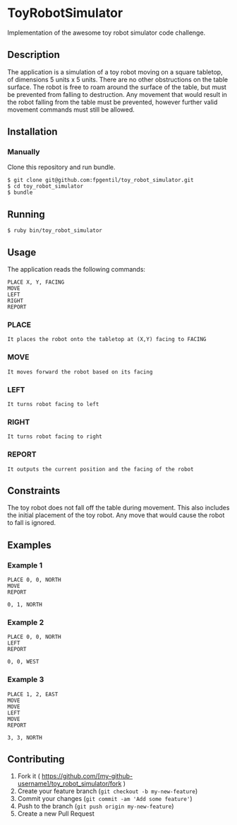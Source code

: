 ToyRobotSimulator
===================

Implementation of the awesome toy robot simulator code challenge.

## Description
The application is a simulation of a toy robot moving on a square tabletop, of dimensions 5 units x 5 units.
There are no other obstructions on the table surface.
The robot is free to roam around the surface of the table, but must be prevented from falling to destruction. 
Any movement that would result in the robot falling from the table must be prevented, however further valid movement commands must still be allowed.

## Installation

### Manually

Clone this repository and run bundle.

    $ git clone git@github.com:fpgentil/toy_robot_simulator.git
    $ cd toy_robot_simulator
    $ bundle

## Running

    $ ruby bin/toy_robot_simulator

## Usage

The application reads the following commands:

    PLACE X, Y, FACING
    MOVE
    LEFT
    RIGHT
    REPORT

### PLACE

    It places the robot onto the tabletop at (X,Y) facing to FACING

### MOVE

    It moves forward the robot based on its facing

### LEFT

    It turns robot facing to left

### RIGHT

    It turns robot facing to right

### REPORT

    It outputs the current position and the facing of the robot


## Constraints

The toy robot does not fall off the table during movement. 
This also includes the initial placement of the toy robot.
Any move that would cause the robot to fall is ignored.


## Examples

### Example 1

    PLACE 0, 0, NORTH
    MOVE
    REPORT

    0, 1, NORTH

### Example 2

    PLACE 0, 0, NORTH
    LEFT
    REPORT

    0, 0, WEST

### Example 3


    PLACE 1, 2, EAST
    MOVE
    MOVE
    LEFT
    MOVE
    REPORT

    3, 3, NORTH


## Contributing

1. Fork it ( https://github.com/[my-github-username]/toy_robot_simulator/fork )
2. Create your feature branch (`git checkout -b my-new-feature`)
3. Commit your changes (`git commit -am 'Add some feature'`)
4. Push to the branch (`git push origin my-new-feature`)
5. Create a new Pull Request
